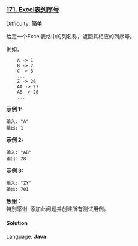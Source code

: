 ### [171\. Excel表列序号](https://leetcode-cn.com/problems/excel-sheet-column-number/)

Difficulty: **简单**


给定一个Excel表格中的列名称，返回其相应的列序号。

例如，

```
    A -> 1
    B -> 2
    C -> 3
    ...
    Z -> 26
    AA -> 27
    AB -> 28 
    ...
```

**示例 1:**

```
输入: "A"
输出: 1
```

**示例 2:**

```
输入: "AB"
输出: 28
```

**示例 3:**

```
输入: "ZY"
输出: 701
```

**致谢：**  
特别感谢  添加此问题并创建所有测试用例。


#### Solution

Language: **Java**

```java
​
```